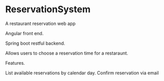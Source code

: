 # ReservationSystem
A restaurant reservation web app

Angular front end.

Spring boot restful backend.

Allows users to choose a reservation time for a restaraunt.

Features.

List available reservations by calendar day.
Confirm reservation via email
